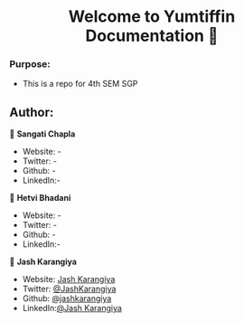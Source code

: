 <h1 align="center">Welcome to Yumtiffin Documentation 👋</h1>


### Purpose:

- This is a repo for 4th SEM SGP

## Author:

👤 **Sangati Chapla**

* Website: - 
* Twitter: -
* Github: -
* LinkedIn:-




👤 **Hetvi Bhadani**

* Website: - 
* Twitter: -
* Github: -
* LinkedIn:-



👤 **Jash Karangiya**

* Website: [Jash Karangiya](https://github.com/jashkarangiya)
* Twitter: [@JashKarangiya](https://twitter.com/JashKarangiya)
* Github: [@jashkarangiya](https://github.com/jashkarangiya)
* LinkedIn:[@Jash Karangiya](https://www.linkedin.com/in/jash-karangiya-2802aa228/)
